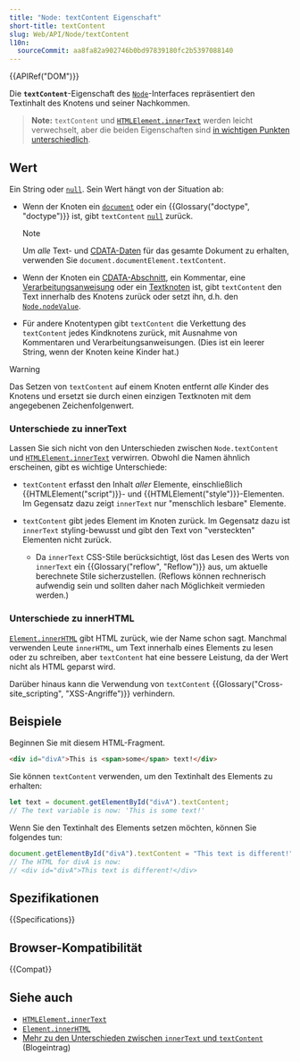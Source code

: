 ```yaml
---
title: "Node: textContent Eigenschaft"
short-title: textContent
slug: Web/API/Node/textContent
l10n:
  sourceCommit: aa8fa82a902746b0bd97839180fc2b5397088140
---
```


{{APIRef("DOM")}}

Die **`textContent`**-Eigenschaft des [`Node`](/de/docs/Web/API/Node)-Interfaces repräsentiert den Textinhalt des Knotens und seiner Nachkommen.

> **Note:** `textContent` und [`HTMLElement.innerText`](/de/docs/Web/API/HTMLElement/innerText) werden leicht verwechselt,
> aber die beiden Eigenschaften sind [in wichtigen Punkten unterschiedlich](#unterschiede_zu_innertext).

## Wert

Ein String oder [`null`](/de/docs/Web/JavaScript/Reference/Operators/null). Sein Wert hängt von der Situation ab:

- Wenn der Knoten ein [`document`](/de/docs/Web/API/Document) oder ein {{Glossary("doctype", "doctype")}} ist,
  gibt `textContent` [`null`](/de/docs/Web/JavaScript/Reference/Operators/null) zurück.

  > [!NOTE]
  > Um _alle_ Text- und [CDATA-Daten](/de/docs/Web/API/CDATASection) für das gesamte
  > Dokument zu erhalten, verwenden Sie `document.documentElement.textContent`.

- Wenn der Knoten ein [CDATA-Abschnitt](/de/docs/Web/API/CDATASection),
  ein Kommentar, eine [Verarbeitungsanweisung](/de/docs/Web/API/ProcessingInstruction)
  oder ein [Textknoten](/de/docs/Web/API/Text) ist,
  gibt `textContent` den Text innerhalb des Knotens zurück oder setzt ihn,
  d.h. den [`Node.nodeValue`](/de/docs/Web/API/Node/nodeValue).
- Für andere Knotentypen gibt `textContent` die Verkettung des
  `textContent` jedes Kindknotens zurück, mit Ausnahme von Kommentaren und Verarbeitungsanweisungen. (Dies ist ein leerer String, wenn der Knoten keine Kinder hat.)

> [!WARNING]
> Das Setzen von `textContent` auf einem Knoten entfernt _alle_ Kinder des Knotens
> und ersetzt sie durch einen einzigen Textknoten mit dem angegebenen Zeichenfolgenwert.

### Unterschiede zu innerText

Lassen Sie sich nicht von den Unterschieden zwischen `Node.textContent` und
[`HTMLElement.innerText`](/de/docs/Web/API/HTMLElement/innerText) verwirren. Obwohl die Namen ähnlich erscheinen, gibt es
wichtige Unterschiede:

- `textContent` erfasst den Inhalt _aller_ Elemente, einschließlich
  {{HTMLElement("script")}}- und {{HTMLElement("style")}}-Elementen. Im Gegensatz dazu
  zeigt `innerText` nur "menschlich lesbare" Elemente.
- `textContent` gibt jedes Element im Knoten zurück. Im Gegensatz dazu
  ist `innerText` styling-bewusst und gibt den Text von "versteckten"
  Elementen nicht zurück.

  - Da `innerText` CSS-Stile berücksichtigt,
    löst das Lesen des Werts von `innerText` ein
    {{Glossary("reflow", "Reflow")}} aus, um aktuelle berechnete Stile sicherzustellen. (Reflows können
    rechnerisch aufwendig sein und sollten daher nach Möglichkeit vermieden werden.)

### Unterschiede zu innerHTML

[`Element.innerHTML`](/de/docs/Web/API/Element/innerHTML) gibt HTML zurück, wie der Name schon sagt. Manchmal verwenden Leute
`innerHTML`, um Text innerhalb eines Elements zu lesen oder zu schreiben, aber
`textContent` hat eine bessere Leistung, da der Wert nicht als
HTML geparst wird.

Darüber hinaus kann die Verwendung von `textContent` {{Glossary("Cross-site_scripting", "XSS-Angriffe")}} verhindern.

## Beispiele

Beginnen Sie mit diesem HTML-Fragment.

```html
<div id="divA">This is <span>some</span> text!</div>
```

Sie können `textContent` verwenden, um den Textinhalt des Elements zu erhalten:

```js
let text = document.getElementById("divA").textContent;
// The text variable is now: 'This is some text!'
```

Wenn Sie den Textinhalt des Elements setzen möchten, können Sie folgendes tun:

```js
document.getElementById("divA").textContent = "This text is different!";
// The HTML for divA is now:
// <div id="divA">This text is different!</div>
```

## Spezifikationen

{{Specifications}}

## Browser-Kompatibilität

{{Compat}}

## Siehe auch

- [`HTMLElement.innerText`](/de/docs/Web/API/HTMLElement/innerText)
- [`Element.innerHTML`](/de/docs/Web/API/Element/innerHTML)
- [Mehr zu den Unterschieden zwischen `innerText` und `textContent`](http://perfectionkills.com/the-poor-misunderstood-innerText/) (Blogeintrag)
